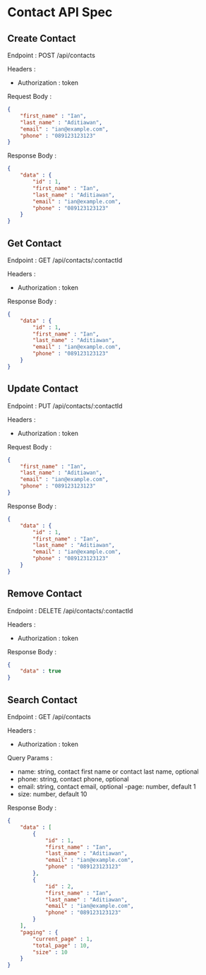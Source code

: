 # Contact API Spec

## Create Contact

Endpoint : POST /api/contacts

Headers :
- Authorization : token

Request Body :

```json
{
    "first_name" : "Ian",
    "last_name" : "Aditiawan",
    "email" : "ian@example.com",
    "phone" : "089123123123"
}
```

Response Body :

```json
{
    "data" : {
        "id" : 1,
        "first_name" : "Ian",
        "last_name" : "Aditiawan",
        "email" : "ian@example.com",
        "phone" : "089123123123"
    }
}
```

## Get Contact

Endpoint : GET /api/contacts/:contactId

Headers :
- Authorization : token

Response Body :

```json
{
    "data" : {
        "id" : 1,
        "first_name" : "Ian",
        "last_name" : "Aditiawan",
        "email" : "ian@example.com",
        "phone" : "089123123123"
    }
}
```

## Update Contact

Endpoint : PUT /api/contacts/:contactId

Headers :
- Authorization : token

Request Body :

```json
{
    "first_name" : "Ian",
    "last_name" : "Aditiawan",
    "email" : "ian@example.com",
    "phone" : "089123123123"
}
```

Response Body :

```json
{
    "data" : {
        "id" : 1,
        "first_name" : "Ian",
        "last_name" : "Aditiawan",
        "email" : "ian@example.com",
        "phone" : "089123123123"
    }
}
```

## Remove Contact

Endpoint : DELETE /api/contacts/:contactId

Headers :
- Authorization : token

Response Body :

```json
{
    "data" : true
}
```

## Search Contact

Endpoint : GET /api/contacts

Headers :
- Authorization : token

Query Params :
- name: string, contact first name or contact last name, optional
- phone: string, contact phone, optional
- email: string, contact email, optional
-page: number, default 1
- size: number, default 10

Response Body :

```json
{
    "data" : [
        {
            "id" : 1,
            "first_name" : "Ian",
            "last_name" : "Aditiawan",
            "email" : "ian@example.com",
            "phone" : "089123123123"
        },
        {
            "id" : 2,
            "first_name" : "Ian",
            "last_name" : "Aditiawan",
            "email" : "ian@example.com",
            "phone" : "089123123123"
        }
    ],
    "paging" : {
        "current_page" : 1,
        "total_page" : 10,
        "size" : 10
    }
}
```